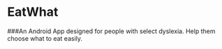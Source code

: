 EatWhat
=======
###An Android App designed for people with select dyslexia.
   Help them choose what to eat easily.

